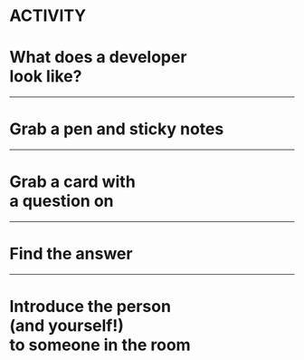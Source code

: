 # ACTIVITY
# What does a developer<br>look like?

---

# Grab a pen and sticky notes

---

# Grab a card with<br>a question on

---

# Find the answer

---

# Introduce the person<br>(and yourself!)<br>to someone in the room
